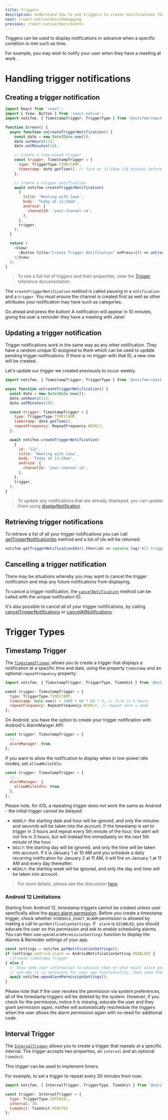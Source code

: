 ```yaml
---
title: Triggers
description: Understand how to use triggers to create notifications that fire under specific conditions.
next: /react-native/docs/debugging
previous: /react-native/docs/events
---
```


Triggers can be used to display notifications in-advance when a specific condition is met such as time.

For example, you may wish to notify your user when they have a meeting at work.

<Vimeo id="triggers-example" caption="Triggers Example" />

# Handling trigger notifications

## Creating a trigger notification

```js
import React from 'react';
import { View, Button } from 'react-native';
import notifee, { TimestampTrigger, TriggerType } from '@notifee/react-native';

function Screen() {
  async function onCreateTriggerNotification() {
    const date = new Date(Date.now());
    date.setHours(11);
    date.setMinutes(10);

    // Create a time-based trigger
    const trigger: TimestampTrigger = {
      type: TriggerType.TIMESTAMP,
      timestamp: date.getTime(), // fire at 11:10am (10 minutes before meeting)
    };

    // Create a trigger notification
    await notifee.createTriggerNotification(
      {
        title: 'Meeting with Jane',
        body: 'Today at 11:20am',
        android: {
          channelId: 'your-channel-id',
        },
      },
      trigger,
    );
  }

  return (
    <View>
      <Button title="Create Trigger Notification" onPress={() => onCreateTriggerNotification()} />
    </View>
  );
}
```

> To see a full list of triggers and their properties, view the [Trigger](/react-native/reference/trigger) reference documentation.

The `createTriggerNotification` method is called passing in a `notification` and a `trigger`. You must ensure the channel is created first as well as other attributes your notification may have such as categories.

Go ahead and press the button! A notification will appear in 10 minutes, giving the user a reminder they have a meeting with Jane!

## Updating a trigger notification

Trigger notifications work in the same way as any other notification. They have a random unique ID assigned to them which can be used to update pending trigger notifications. If there is no trigger with that ID, a new one will be created.

Let's update our trigger we created previously to occur weekly.

```js
import notifee, { TimestampTrigger, TriggerType } from '@notifee/react-native';

async function onCreateTriggerNotification() {
  const date = new Date(Date.now());
  date.setHours(11);
  date.setMinutes(10);

  const trigger: TimestampTrigger = {
    type: TriggerType.TIMESTAMP,
    timestamp: date.getTime(),
    repeatFrequency: RepeatFrequency.WEEKLY,
  };

  await notifee.createTriggerNotification(
    {
      id: '123',
      title: 'Meeting with Jane',
      body: 'Today at 11:20am',
      android: {
        channelId: 'your-channel-id',
      },
    },
    trigger,
  );
}
```

> To update any notifications that are already displayed, you can update them using [displayNotification](/react-native/docs/displaying-a-notification)

## Retrieving trigger notifications

To retrieve a list of all your trigger notifications you can call [getTriggerNotificationIds](/react-native/reference/gettriggernotificationids) method and a list of ids will be returned.

```js
notifee.getTriggerNotificationIds().then(ids => console.log('All trigger notifications: ', ids));
```

## Cancelling a trigger notification

There may be situations whereby you may want to cancel the trigger notification and stop any future notifications from displaying.

To cancel a trigger notification, the [`cancelNotification`](/react-native/docs/displaying-a-notification#cancelling-a-notification) method can be called with the unique notification ID.

It's also possible to cancel all of your trigger notifications, by calling [cancelTriggerNotifications](/react-native/reference/canceltriggernotifications) or [cancelAllNotifications](/react-native/reference/cancelallnotifications).

# Trigger Types

## Timestamp Trigger

The [`TimestampTrigger`](/react-native/reference/timestamptrigger) allows you to create a trigger that displays a notification at a specific time and date, using the property `timestamp` and an optional `repeatFrequency` property:

```js
import notifee, { TimestampTrigger, TriggerType, TimeUnit } from '@notifee/react-native';

const trigger: TimestampTrigger = {
  type: TriggerType.TIMESTAMP,
  timestamp: Date.now() + 1000 * 60 * 60 * 3, // fire in 3 hours
  repeatFrequency: RepeatFrequency.WEEKLY, // repeat once a week
};
```

On Android, you have the option to create your trigger notification with Android's AlarmManger API:

```js
const trigger: TimestampTrigger = {
  //...
  alarmManager: true,
};
```

If you want to allow the notification to display when in low-power idle modes, set `allowWhileIdle`:

```js
const trigger: TimestampTrigger = {
  //...
  alarmManager: {
    allowWhileIdle: true,
  },
};
```

Please note, for iOS, a repeating trigger does not work the same as Android - the initial trigger cannot be delayed:

- `HOURLY`: the starting date and hour will be ignored, and only the minutes and seconds will be taken into the account. If the timestamp is set to trigger in 3 hours and repeat every 5th minute of the hour, the alert will not fire in 3 hours, but will instead fire immediately on the next 5th minute of the hour.
- `DAILY`: the starting day will be ignored, and only the time will be taken into account. If it is January 1 at 10 AM and you schedule a daily recurring notification for January 2 at 11 AM, it will fire on January 1 at 11 AM and every day thereafter.
- `WEEKLY`: the starting week will be ignored, and only the day and time will be taken into account.

> For more details, please see the discussion [here](https://github.com/notifee/react-native-notifee/issues/241).

### Android 12 Limitations

Starting from Android 12, timestamp triggers cannot be created unless user specfically allow the [exact alarm permission](https://developer.android.com/reference/android/Manifest.permission#SCHEDULE_EXACT_ALARM). Before you create a timestamp trigger, check whether `SCHEDULE_EXACT_ALARM` permission is allowed by making a call to `getNotificationSettings`. If ` alarm` is `DISABLED`, you should educate the user on this permission and ask to enable scheduling alarms. You can then use `openAlarmPermissionSettings` function to display the Alarms & Reminder settings of your app.

```js
const settings = notifee.getNotificationSettings();
if (settings.android.alarm == AndroidNotificationSetting.ENABLED) {
  //Create timestamp trigger
} else {
  // Show some user information to educate them on what exact alarm permission is,
  // and why it is necessary for your app functionality, then send them to system preferences:
  await notifee.openAlarmPermissionSettings();
}
```

Please note that if the user revokes the permission via system preferences, all of the timestamp triggers will be deleted by the system. However, if you check for the permission, notice it is missing, educate the user and they grant permission again, notifee will automatically reschedule the triggers when the user allows the alarm permission again with no need for additional code.

## Interval Trigger

The [`IntervalTrigger`](/react-native/reference/intervaltrigger) allows you to create a trigger that repeats at a specific interval. The trigger accepts two properties, an `interval` and an optional `timeUnit`.

This trigger can be used to implement timers.

For example, to set a trigger to repeat every 30 minutes from now:

```js
import notifee, { IntervalTrigger, TriggerType, TimeUnit } from '@notifee/react-native';

const trigger: IntervalTrigger = {
  type: TriggerType.INTERVAL,
  interval: 30,
  timeUnit: TimeUnit.MINUTES
};
```
